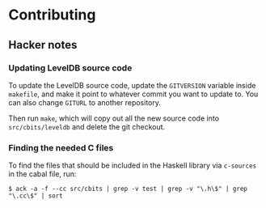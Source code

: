 # Contributing

## Hacker notes

### Updating LevelDB source code

To update the LevelDB source code, update the `GITVERSION`
variable inside `makefile`, and make it point to whatever
commit you want to update to. You can also change `GITURL`
to another repository.

Then run `make`, which will copy out all the new source code
into `src/cbits/leveldb` and delete the git checkout.

### Finding the needed C files

To find the files that should be included in the Haskell library via
`c-sources` in the cabal file, run:

    $ ack -a -f --cc src/cbits | grep -v test | grep -v "\.h\$" | grep "\.cc\$" | sort
